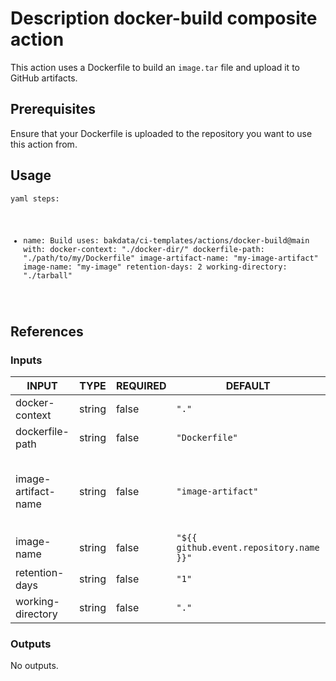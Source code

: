 <h1>Description docker-build composite action</h1>

This action uses a Dockerfile to build an <code>image.tar</code> file and upload it to GitHub artifacts.

<h2>Prerequisites</h2>

Ensure that your Dockerfile is uploaded to the repository you want to use this action from.

<h2>Usage</h2>

<code>yaml
steps:
  - name: Build
    uses: bakdata/ci-templates/actions/docker-build@main
    with:
      docker-context: "./docker-dir/"
      dockerfile-path: "./path/to/my/Dockerfile"
      image-artifact-name: "my-image-artifact"
      image-name: "my-image"
      retention-days: 2
      working-directory: "./tarball"
</code>

<h2>References</h2>

<h3>Inputs</h3>

<!-- AUTO-DOC-INPUT:START - Do not remove or modify this section -->

|        INPUT        |  TYPE  | REQUIRED |                 DEFAULT                 |                                                                     DESCRIPTION                                                                     |
|---------------------|--------|----------|-----------------------------------------|-----------------------------------------------------------------------------------------------------------------------------------------------------|
|   docker-context    | string |  false   |                  <code>"."</code>                  |                                                                 The docker context.                                                                 |
|   dockerfile-path   | string |  false   |             <code>"Dockerfile"</code>              |                                                               Path to the Dockerfile.                                                               |
| image-artifact-name | string |  false   |           <code>"image-artifact"</code>            | Name of the artifact that contains the Docker image.tar file to push, see https://github.com/actions/upload-artifact (Default is 'image-artifact'). |
|     image-name      | string |  false   | <code>"${{ github.event.repository.name }}"</code> |                                                                Name of Docker image.                                                                |
|   retention-days    | string |  false   |                  <code>"1"</code>                  |                                            Number of days the image artifact should be stored on GitHub.                                            |
|  working-directory  | string |  false   |                  <code>"."</code>                  |                                                    Working directory for your Docker artifacts.                                                     |

<!-- AUTO-DOC-INPUT:END -->

<h3>Outputs</h3>

<!-- AUTO-DOC-OUTPUT:START - Do not remove or modify this section -->
No outputs.
<!-- AUTO-DOC-OUTPUT:END -->
